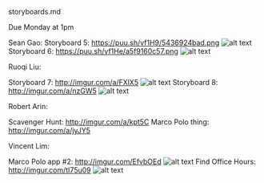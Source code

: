 storyboards.md

Due Monday at 1pm

Sean Gao:
Storyboard 5: https://puu.sh/vf1H9/5436924bad.png
![alt text](https://puu.sh/vf1H9/5436924bad.png)
Storyboard 6: https://puu.sh/vf1He/a5f9160c57.png
![alt text](https://puu.sh/vf1He/a5f9160c57.png)

Ruoqi Liu:

Storyboard 7: http://imgur.com/a/FXlX5
![alt text](http://i.imgur.com/VoyFkv7.jpg)
Storyboard 8: http://imgur.com/a/nzGW5
![alt text](http://i.imgur.com/nL7Y7V8.jpg)

Robert Arin:

Scavenger Hunt: http://imgur.com/a/kpt5C
Marco Polo thing: http://imgur.com/a/jyJY5

Vincent Lim:

Marco Polo app #2: http://imgur.com/EfvbOEd
![alt text](http://imgur.com/EfvbOEd)
Find Office Hours: http://imgur.com/tI75u09
![alt text](http://imgur.com/tI75u09)
